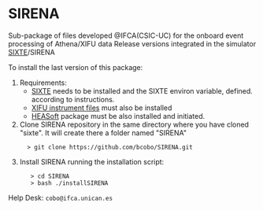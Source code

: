 # SIRENA
Sub-package of files developed @IFCA(CSIC-UC) for the onboard event processing of Athena/XIFU data
Release versions integrated in the simulator [SIXTE](https://www.sternwarte.uni-erlangen.de/research/sixte/index.php)/SIRENA 

To install the last version of this package:

1. Requirements:
   * [SIXTE](https://www.sternwarte.uni-erlangen.de/research/sixte/simulation.php#installation) needs to be installed and the SIXTE environ variable, defined.
   according to instructions. 
   * [XIFU instrument files](https://www.sternwarte.uni-erlangen.de/research/sixte/simulation.php#Setup) must also be installed
   * [HEASoft](https://heasarc.gsfc.nasa.gov/docs/software/heasoft/) package must be also installed and initiated.
2. Clone SIRENA repository in the same directory where you have cloned "sixte". It will create there a folder named "SIRENA"
   ```
     > git clone https://github.com/bcobo/SIRENA.git
   ```
3. Install SIRENA running the installation script:
   ```
      > cd SIRENA
      > bash ./installSIRENA
   ```

Help Desk: 
      ```
         cobo@ifca.unican.es
      ```
